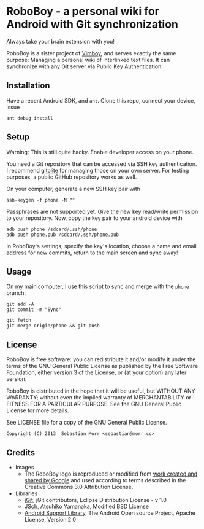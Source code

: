 RoboBoy - a personal wiki for Android with Git synchronization
==============================================================

Always take your brain extension with you!

RoboBoy is a sister project of [Vimboy](https://github.com/blinry/vimboy),
and serves exactly the same purpose: Managing a personal wiki of interlinked
text files. It can synchronize with any Git server via Public Key Authentication.

Installation
------------

Have a recent Android SDK, and `ant`. Clone this repo, connect your device, issue

    ant debug install

Setup
-----

Warning: This is still quite hacky. Enable developer access on your phone.

You need a Git repository that can be accessed via SSH key authentication. I recommend [gitolite](http://gitolite.com/gitolite/) for managing those on your own server. For testing purposes, a public GitHub repository works as well.

On your computer, generate a new SSH key pair with

    ssh-keygen -f phone -N ""

Passphrases are not supported yet. Give the new key read/write permission to your repository. Now, copy the key pair to your android device with

    adb push phone /sdcard/.ssh/phone
    adb push phone.pub /sdcard/.ssh/phone.pub

In RoboBoy's settings, specify the key's location, choose a name and email address for new commits, return to the main screen and sync away!

Usage
-----

On my main computer, I use this script to sync and merge with the `phone` branch:

    git add -A
    git commit -m "Sync"

    git fetch
    git merge origin/phone && git push

License
-------

RoboBoy is free software: you can redistribute it and/or modify it under the
terms of the GNU General Public License as published by the Free Software
Foundation, either version 3 of the License, or (at your option) any later
version.

RoboBoy is distributed in the hope that it will be useful, but WITHOUT ANY
WARRANTY; without even the implied warranty of MERCHANTABILITY or FITNESS FOR A
PARTICULAR PURPOSE. See the GNU General Public License for more details.

See LICENSE file for a copy of the GNU General Public License.

    Copyright (C) 2013  Sebastian Morr <sebastian@morr.cc>

Credits
-------

- Images
    - The RoboBoy logo is reproduced or modified from [work created and shared by Google](https://developer.android.com/distribute/googleplay/promote/brand.html) and used according to terms described in the Creative Commons 3.0 Attribution License.
- Libraries
    - [jGit](http://www.eclipse.org/jgit/), jGit contributors, Eclipse Distribution License - v 1.0
    - [JSch](http://www.jcraft.com/jsch/), Atsuhiko Yamanaka, Modified BSD License
    - [Android Support Library](https://developer.android.com/tools/extras/support-library.html), The Android Open source Project, Apache License, Version 2.0
